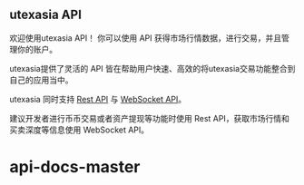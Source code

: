 ## utexasia API

欢迎使用utexasia API！ 你可以使用 API 获得市场行情数据，进行交易，并且管理你的账户。

utexasia提供了灵活的 API 皆在帮助用户快速、高效的将utexasia交易功能整合到自己的应用当中。

utexasia 同时支持 [Rest API](https://github.com/utexasia/api-docs-master/blob/master/rest-api-v1.md) 与 [WebSocket API](https://github.com/utexasia/api-docs-master/blob/master/websocket-api-v1.md)。

建议开发者进行币币交易或者资产提现等功能时使用 Rest API，获取市场行情和买卖深度等信息使用 WebSocket API。
# api-docs-master
